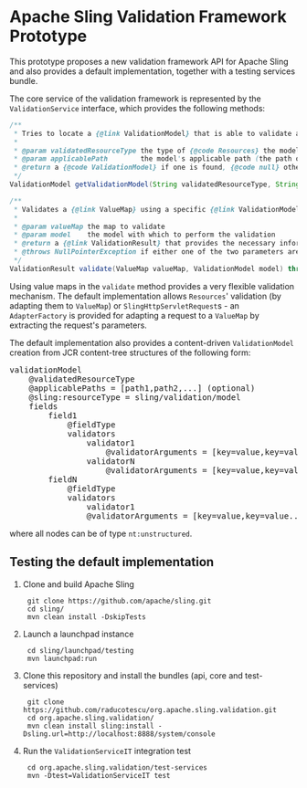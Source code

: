 # Apache Sling Validation Framework Prototype
This prototype proposes a new validation framework API for Apache Sling and also provides a default implementation, together with a testing
services bundle.

The core service of the validation framework is represented by the `ValidationService` interface, which provides the following methods:
```java
/**
 * Tries to locate a {@link ValidationModel} that is able to validate a {@code Resource} of type {@code validatedResourceType}.
 *
 * @param validatedResourceType the type of {@code Resources} the model validates
 * @param applicablePath        the model's applicable path (the path of the validated resource)
 * @return a {@code ValidationModel} if one is found, {@code null} otherwise
 */
ValidationModel getValidationModel(String validatedResourceType, String applicablePath);

/**
 * Validates a {@link ValueMap} using a specific {@link ValidationModel}.
 *
 * @param valueMap the map to validate
 * @param model    the model with which to perform the validation
 * @return a {@link ValidationResult} that provides the necessary information
 * @throws NullPointerException if either one of the two parameters are null
 */
ValidationResult validate(ValueMap valueMap, ValidationModel model) throws NullPointerException;
```

Using value maps in the `validate` method provides a very flexible validation mechanism. The default implementation allows `Resources`'
validation (by adapting them to `ValueMap`) or `SlingHttpServletRequest`s - an `AdapterFactory` is provided for adapting a request to a
`ValueMap` by extracting the request's parameters.

The default implementation also provides a content-driven `ValidationModel` creation from JCR content-tree structures of the following form:
<pre>
validationModel
    @validatedResourceType
    @applicablePaths = [path1,path2,...] (optional)
    @sling:resourceType = sling/validation/model
    fields
        field1
            @fieldType
            validators
                validator1
                    @validatorArguments = [key=value,key=value...] (optional)
                validatorN
                    @validatorArguments = [key=value,key=value...] (optional)
        fieldN
            @fieldType
            validators
                validator1
                @validatorArguments = [key=value,key=value...] (optional)
</pre>
where all nodes can be of type `nt:unstructured`.

## Testing the default implementation
1. Clone and build Apache Sling

        git clone https://github.com/apache/sling.git
        cd sling/
        mvn clean install -DskipTests

2. Launch a launchpad instance

        cd sling/launchpad/testing
        mvn launchpad:run

3. Clone this repository and install the bundles (api, core and test-services)

        git clone https://github.com/raducotescu/org.apache.sling.validation.git
        cd org.apache.sling.validation/
        mvn clean install sling:install -Dsling.url=http://localhost:8888/system/console

4. Run the `ValidationServiceIT` integration test

        cd org.apache.sling.validation/test-services
        mvn -Dtest=ValidationServiceIT test
